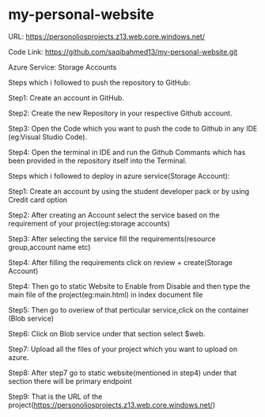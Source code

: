 # my-personal-website

URL: https://personoliosprojects.z13.web.core.windows.net/

Code Link: https://github.com/saqibahmed13/my-personal-website.git 

Azure Service: Storage Accounts

Steps which i followed to push the repository to GitHub:

Step1: Create an account in GitHub.

Step2: Create the new Repository in your respective Github account.

Step3: Open the Code which you want to push the code to Github in any IDE (eg:Visual Studio Code).

Step4: Open the terminal in IDE and run the Github Commants which has been provided in the repository itself into the Terminal.


Steps which i followed to deploy in azure service(Storage Account):

Step1: Create an account by using the student developer pack or by using Credit card option

Step2: After creating an Account select the service based on the requirement of your project(eg:storage accounts)

Step3: After selecting the service fill the requirements(resource group,account name etc)

Step4: After filling the requirements click on review + create(Storage Account)

Step4: Then go to static Website to Enable from Disable and then type the main file of the project(eg:main.html) in index document file

Step5: Then go to overiew of that perticular service,click on the container (Blob service)

Step6: Click on Blob service under that section select $web.

Step7: Upload all the files of your project which you want to upload on azure.

Step8: After step7 go to static website(mentioned in step4) under that section there will be primary endpoint

Step9: That is the URL of the project(https://personoliosprojects.z13.web.core.windows.net/)
